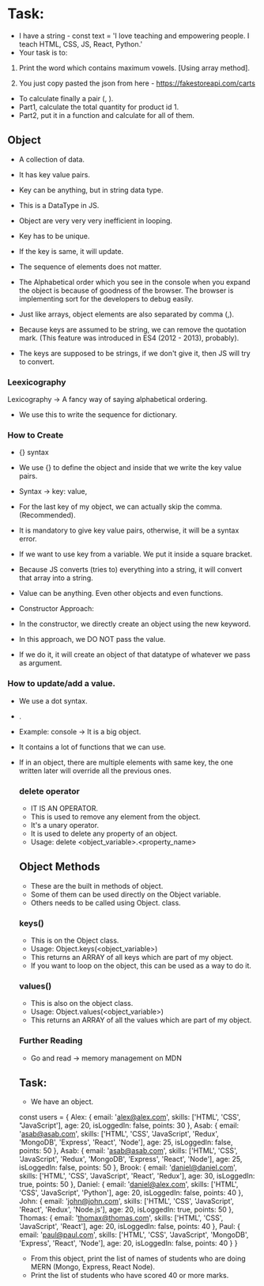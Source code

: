 # Task:
- I have a string - 
const text = 'I love teaching and empowering people. I teach HTML, CSS, JS, React, Python.'
- Your task is to:
1. Print the word which contains maximum vowels. [Using array method].

2. You just copy pasted the json from here - https://fakestoreapi.com/carts

- To calculate finally a pair (<product>, <count>).
- Part1, calculate the total quantity for product id 1.
- Part2, put it in a function and calculate for all of them.

## Object
- A collection of data.
- It has key value pairs.
- Key can be anything, but in string data type.
- This is a DataType in JS.
- Object are very very very inefficient in looping.
- Key has to be unique.
- If the key is same, it will update.
- The sequence of elements does not matter.

- The Alphabetical order which you see in the console when you expand the object is because of goodness of the browser. The browser is implementing sort for the developers to debug easily.

- Just like arrays, object elements are also separated by comma (,).

- Because keys are assumed to be string, we can remove the quotation mark. (This feature was introduced in ES4 (2012 - 2013), probably).

- The keys are supposed to be strings, if we don't give it, then JS will try to convert.

### Leexicography
Lexicography -> A fancy way of saying alphabetical ordering.
- We use this to write the sequence for dictionary.

### How to Create
- {} syntax
- We use {} to define the object and inside that we write the key value pairs.
- Syntax -> key: value,
- For the last key of my object, we can actually skip the comma. (Recommended).
- It is mandatory to give key value pairs, otherwise, it will be a syntax error.
- If we want to use key from a variable. We put it inside a square bracket.
- Because JS converts (tries to) everything into a string, it will convert that array into a string.
- Value can be anything. Even other objects and even functions.

- Constructor Approach:
- In the constructor, we directly create an object using the new keyword.
- In this approach, we DO NOT pass the value.
- If we do it, it will create an object of that datatype of whatever we pass as argument.

### How to update/add a value.
- We use a dot syntax.
- <object>.<property>
- Example: console -> It is a big object.
- It contains a lot of functions that we can use.

- If in an object, there are multiple elements with same key, the one written later will override all the previous ones.

### delete operator
- IT IS AN OPERATOR.
- This is used to remove any element from the object.
- It's a unary operator.
- It is used to delete any property of an object.
- Usage: delete <object_variable>.<property_name>

## Object Methods
- These are the built in methods of object.
- Some of them can be used directly on the Object variable.
- Others needs to be called using Object. class.

### keys()
- This is on the Object class.
- Usage: Object.keys(<object_variable>)
- This returns an ARRAY of all keys which are part of my object.
- If you want to loop on the object, this can be used as a way to do it.

### values()
- This is also on the object class.
- Usage: Object.values(<object_variable>)
- This returns an ARRAY of all the values which are part of my object.

### Further Reading
- Go and read -> memory management on MDN

## Task:
- We have an object.

const users = {
    Alex: {
        email: 'alex@alex.com',
        skills: ['HTML', 'CSS', "JavaScript'],
        age: 20,
        isLoggedIn: false,
        points: 30
    },
    Asab: {
        email: 'asab@asab.com',
        skills: ['HTML', 'CSS', 'JavaScript', 'Redux', 'MongoDB', 'Express', 'React', 'Node'],
        age: 25,
        isLoggedIn: false,
        points: 50
    },
    Asab: {
        email: 'asab@asab.com',
        skills: ['HTML', 'CSS', 'JavaScript', 'Redux', 'MongoDB', 'Express', 'React', 'Node'],
        age: 25,
        isLoggedIn: false,
        points: 50
    },
    Brook: {
        email: 'daniel@daniel.com',
        skills: ['HTML', 'CSS', 'JavaScript', 'React', 'Redux'],
        age: 30,
        isLoggedIn: true,
        points: 50
    },
    Daniel: {
        email: 'daniel@alex.com',
        skills: ['HTML', 'CSS', 'JavaScript', 'Python'],
        age: 20,
        isLoggedIn: false,
        points: 40
    },
    John: {
        email: 'john@john.com',
        skills: ['HTML', 'CSS', 'JavaScript', 'React', 'Redux', 'Node.js'],
        age: 20,
        isLoggedIn: true,
        points: 50
    },
    Thomas: {
        email: 'thomax@thomas.com',
        skills: ['HTML', 'CSS', 'JavaScript', 'React'],
        age: 20,
        isLoggedIn: false,
        points: 40
    },
    Paul: {
        email: 'paul@paul.com',
        skills: ['HTML', 'CSS', 'JavaScript', 'MongoDB', 'Express', 'React', 'Node'],
        age: 20,
        isLoggedIn: false,
        points: 40
    }
}

- From this object, print the list of names of students who are doing MERN (Mongo, Express, React Node).
- Print the list of students who have scored 40 or more marks.